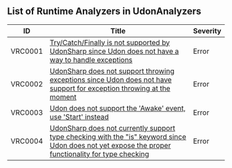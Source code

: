 ## List of Runtime Analyzers in UdonAnalyzers

| ID      | Title                                                                                                                                                                | Severity | 
| ------- | -------------------------------------------------------------------------------------------------------------------------------------------------------------------- | -------- | 
| VRC0001 | [Try/Catch/Finally is not supported by UdonSharp since Udon does not have a way to handle exceptions](./VRC0001.md)                                                  | Error    | 
| VRC0002 | [UdonSharp does not support throwing exceptions since Udon does not have support for exception throwing at the moment](./VRC0002.md)                                 | Error    | 
| VRC0003 | [Udon does not support the 'Awake' event, use 'Start' instead](./VRC0003.md)                                                                                         | Error    | 
| VRC0004 | [UdonSharp does not currently support type checking with the \"is\" keyword since Udon does not yet expose the proper functionality for type checking](./VRC0004.md) | Error    | 


